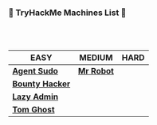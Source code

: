 ### 🌟 TryHackMe Machines List 🌟
<br/>
<br/>

EASY | MEDIUM | HARD
--- | --- | ---
[**Agent Sudo**](https://github.com/bhaveshharmalkar/CTF-Writeups/blob/main/TryHackMe/Easy/Agent%20Sudo.pdf) | [**Mr Robot**](https://github.com/bhaveshharmalkar/CTF-Writeups/blob/main/TryHackMe/Medium/Mr%20robot.pdf) |
[**Bounty Hacker**](https://github.com/bhaveshharmalkar/CTF-Writeups/blob/main/TryHackMe/Easy/Bounty%20Hacker.pdf)||
[**Lazy Admin**](https://github.com/bhaveshharmalkar/CTF-Writeups/blob/main/TryHackMe/Easy/Lazy%20Admin.pdf)||
[**Tom Ghost**](https://github.com/bhaveshharmalkar/CTF-Writeups/blob/main/TryHackMe/Easy/Tom%20Ghost.pdf)||
